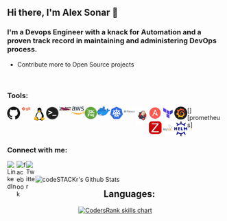 ## Hi there, I'm Alex Sonar 👋

### I'm a Devops Engineer with a knack for Automation and a proven track record in maintaining and administering DevOps process.
- Contribute more to Open Source projects





<br />

### Tools:

<img align="left" alt="GitHub" width="30px" src="https://raw.githubusercontent.com/alexsonar/AlexSonar/master/Tools_icons/github.png" />
<img align="left" alt="Git" width="30px" src="https://raw.githubusercontent.com/alexsonar/AlexSonar/master/Tools_icons/git.png" />
<img align="left" alt="Linux" width="30px" src="https://raw.githubusercontent.com/alexsonar/AlexSonar/master/Tools_icons/linux.png" />
<img align="left" alt="Bash" width="30px" src="https://raw.githubusercontent.com/alexsonar/AlexSonar/master/Tools_icons/terminal.png" />
<img align="left" alt="Maven" width="30px" src="https://raw.githubusercontent.com/alexsonar/AlexSonar/master/Tools_icons/maven.jpg" />
<img align="left" alt="AWS" width="30px" src="https://raw.githubusercontent.com/alexsonar/AlexSonar/master/Tools_icons/aws.png" />
<img align="left" alt="JFrog" width="30px" src="https://raw.githubusercontent.com/alexsonar/AlexSonar/master/Tools_icons/jfrog.png" />
<img align="left" alt="Docker" width="30px" src="https://raw.githubusercontent.com/alexsonar/AlexSonar/master/Tools_icons/docker.png" />
<img align="left" alt="Kubernetes" width="30px" src="https://raw.githubusercontent.com/alexsonar/AlexSonar/master/Tools_icons/kubernetes.png" />
<img align="left" alt="Nexus" width="30px" src="https://raw.githubusercontent.com/alexsonar/AlexSonar/master/Tools_icons/nexus.png" />
<img align="left" alt="Jenkins" width="30px" src="https://raw.githubusercontent.com/alexsonar/AlexSonar/master/Tools_icons/jenkins.png" />
<img align="left" alt="Ansible" width="30px" src="https://raw.githubusercontent.com/alexsonar/AlexSonar/master/Tools_icons/Ansible.png" />
<img align="left" alt="Teraform" width="30px" src="https://raw.githubusercontent.com/alexsonar/AlexSonar/master/Tools_icons/teraform.png" />
[<img align="left" alt="Grafana" width="30px" src="https://raw.githubusercontent.com/alexsonar/AlexSonar/master/Tools_icons/grafana.png" />][prometheus]
<img align="left" alt="Zabbix" width="30px" src="https://raw.githubusercontent.com/alexsonar/AlexSonar/master/Tools_icons/zabbix.png" />
<img align="left" alt="MySQL" width="30px" src="https://raw.githubusercontent.com/alexsonar/AlexSonar/master/Tools_icons/mysql.png" />
<img align="left" alt="Helm" width="30px" src="https://raw.githubusercontent.com/alexsonar/AlexSonar/master/Tools_icons/helm.png" />

<br />
<br />

### Connect with me:


[<img align="left" alt="LinkedIn" width="22px" src="https://cdn.jsdelivr.net/npm/simple-icons@v3/icons/linkedin.svg" />][linkedin]
[<img align="left" alt="facebook" width="22px" src="https://cdn.jsdelivr.net/npm/simple-icons@3.3.0/icons/facebook.svg" />][facebook]
[<img align="left" alt="Twitter" width="22px" src="https://cdn.jsdelivr.net/npm/simple-icons@v3/icons/twitter.svg" />][twitter]

<br />
<br />



<img align="left" alt="codeSTACKr's Github Stats" src="https://github-readme-stats.vercel.app/api?username=AlexSonar&show_icons=true&hide_border=true" />

[facebook]: https://www.facebook.com/alex.sonars
[twitter]: https://twitter.com/AlexSonars
[linkedin]: https://www.linkedin.com/in/alex-sonar-s/
[zabbixrepo]: https://github.com/AlexSonar/zabbix-server-in-box
[prometheus]: https://github.com/AlexSonar/prometheus_inegration
<!--
**AlexSonar/AlexSonar** is a ✨ _special_ ✨ repository because its `README.md` (this file) appears on your GitHub profile.

Here are some ideas to get you started:

- 🔭 I’m currently working on ...
- 🌱 I’m currently learning ...
- 👯 I’m looking to collaborate on ...
- 🤔 I’m looking for help with ...
- 💬 Ask me about ...
- 📫 How to reach me: ...
- 😄 Pronouns: ...
- ⚡ Fun fact: ...
-->

<h2 align="center">Languages:</h3>
<p align="center">
  <a href="https://profile.codersrank.io/user/alexsonar" target="_blank">
    <img src="https://cr-skills-chart-widget.azurewebsites.net/api/api?username=alexsonar&skills=Other,HTML,Hcl,JavaScript,JSON,SCSS,Less,CSS,Java,Python,Go,Shell,Batchfile&width=820&bg=transparent&branding=false" alt="CodersRank skills chart"/>
  </a>
</p>

<!--
<img width="390px" src="https://cr-ss-service.azurewebsites.net/api/ScreenShot?widget=summary&username=alexsonar&badges=2&show-avatar=false&style=--header-bg-color:%23000; --border-radius:10px />

<script type="text/javascript" src="https://unpkg.com/@codersrank/summary/codersrank-summary.min.js"></script>
<script src="https://unpkg.com/@codersrank/skills-chart/codersrank-skills-chart.min.js"></script>
-->
